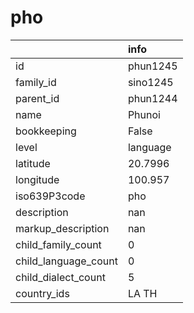 # pho
|                      | info     |
|:---------------------|:---------|
| id                   | phun1245 |
| family_id            | sino1245 |
| parent_id            | phun1244 |
| name                 | Phunoi   |
| bookkeeping          | False    |
| level                | language |
| latitude             | 20.7996  |
| longitude            | 100.957  |
| iso639P3code         | pho      |
| description          | nan      |
| markup_description   | nan      |
| child_family_count   | 0        |
| child_language_count | 0        |
| child_dialect_count  | 5        |
| country_ids          | LA TH    |